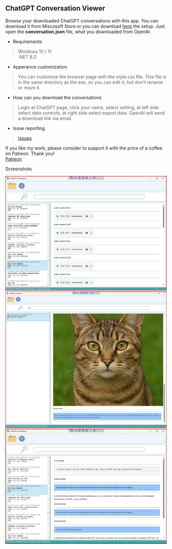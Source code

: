 ## ChatGPT Conversation Viewer

Browse your downloaded ChatGPT conversations with this app. You can download it from Miscosoft Store or you can download <a href="GPTViewerSetup.zip">here</a> the setup. Just open the <b>conversation.json</b> file, what you downloaded from OpenAI.

- Requirements
> Windows 10 / 11 <br>
> .NET 8.0

- Apperance customization
> You can customize the browser page with the style.css file. This file is in the same directory as the exe, so you can edit it, but don't rename or move it.

- How can you download the conversations
> Login at ChatGPT page, click your name, select setting, at left side select data controls, at right side select export data. OpenAI will send a download link via email.

- Issue reporting
> <a href="https://github.com/boricsk/ChatGPT-Conversation-Viewer/issues" >Issues</a>

If you like my work, please consider to support it with the price of a coffee on Patreon. Thank you!<br>
<a href="https://www.patreon.com/c/user?u=67730415" >Patreon</a>


Screenshots

<img src="./img/audio-content.png ">
<img src="./img/generated-picture.png ">
<img src="./img/main-screen1.png ">



